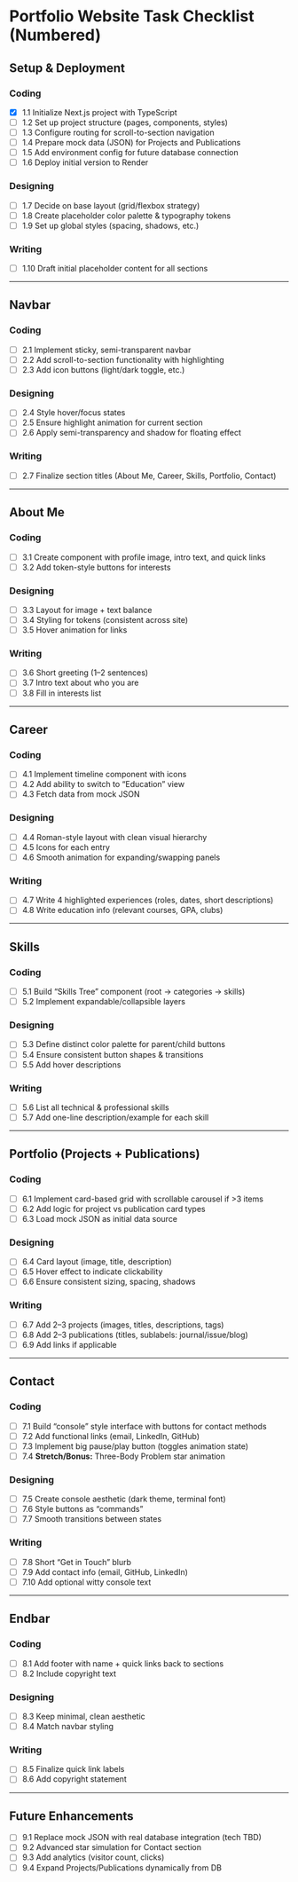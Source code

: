 # Portfolio Website Task Checklist (Numbered)

## Setup & Deployment

### Coding

- [x] 1.1 Initialize Next.js project with TypeScript
- [ ] 1.2 Set up project structure (pages, components, styles)
- [ ] 1.3 Configure routing for scroll-to-section navigation
- [ ] 1.4 Prepare mock data (JSON) for Projects and Publications
- [ ] 1.5 Add environment config for future database connection
- [ ] 1.6 Deploy initial version to Render

### Designing

- [ ] 1.7 Decide on base layout (grid/flexbox strategy)
- [ ] 1.8 Create placeholder color palette & typography tokens
- [ ] 1.9 Set up global styles (spacing, shadows, etc.)

### Writing

- [ ] 1.10 Draft initial placeholder content for all sections

---

## Navbar

### Coding

- [ ] 2.1 Implement sticky, semi-transparent navbar
- [ ] 2.2 Add scroll-to-section functionality with highlighting
- [ ] 2.3 Add icon buttons (light/dark toggle, etc.)

### Designing

- [ ] 2.4 Style hover/focus states
- [ ] 2.5 Ensure highlight animation for current section
- [ ] 2.6 Apply semi-transparency and shadow for floating effect

### Writing

- [ ] 2.7 Finalize section titles (About Me, Career, Skills, Portfolio, Contact)

---

## About Me

### Coding

- [ ] 3.1 Create component with profile image, intro text, and quick links
- [ ] 3.2 Add token-style buttons for interests

### Designing

- [ ] 3.3 Layout for image + text balance
- [ ] 3.4 Styling for tokens (consistent across site)
- [ ] 3.5 Hover animation for links

### Writing

- [ ] 3.6 Short greeting (1–2 sentences)
- [ ] 3.7 Intro text about who you are
- [ ] 3.8 Fill in interests list

---

## Career

### Coding

- [ ] 4.1 Implement timeline component with icons
- [ ] 4.2 Add ability to switch to “Education” view
- [ ] 4.3 Fetch data from mock JSON

### Designing

- [ ] 4.4 Roman-style layout with clean visual hierarchy
- [ ] 4.5 Icons for each entry
- [ ] 4.6 Smooth animation for expanding/swapping panels

### Writing

- [ ] 4.7 Write 4 highlighted experiences (roles, dates, short descriptions)
- [ ] 4.8 Write education info (relevant courses, GPA, clubs)

---

## Skills

### Coding

- [ ] 5.1 Build “Skills Tree” component (root → categories → skills)
- [ ] 5.2 Implement expandable/collapsible layers

### Designing

- [ ] 5.3 Define distinct color palette for parent/child buttons
- [ ] 5.4 Ensure consistent button shapes & transitions
- [ ] 5.5 Add hover descriptions

### Writing

- [ ] 5.6 List all technical & professional skills
- [ ] 5.7 Add one-line description/example for each skill

---

## Portfolio (Projects + Publications)

### Coding

- [ ] 6.1 Implement card-based grid with scrollable carousel if >3 items
- [ ] 6.2 Add logic for project vs publication card types
- [ ] 6.3 Load mock JSON as initial data source

### Designing

- [ ] 6.4 Card layout (image, title, description)
- [ ] 6.5 Hover effect to indicate clickability
- [ ] 6.6 Ensure consistent sizing, spacing, shadows

### Writing

- [ ] 6.7 Add 2–3 projects (images, titles, descriptions, tags)
- [ ] 6.8 Add 2–3 publications (titles, sublabels: journal/issue/blog)
- [ ] 6.9 Add links if applicable

---

## Contact

### Coding

- [ ] 7.1 Build “console” style interface with buttons for contact methods
- [ ] 7.2 Add functional links (email, LinkedIn, GitHub)
- [ ] 7.3 Implement big pause/play button (toggles animation state)
- [ ] 7.4 **Stretch/Bonus:** Three-Body Problem star animation

### Designing

- [ ] 7.5 Create console aesthetic (dark theme, terminal font)
- [ ] 7.6 Style buttons as “commands”
- [ ] 7.7 Smooth transitions between states

### Writing

- [ ] 7.8 Short “Get in Touch” blurb
- [ ] 7.9 Add contact info (email, GitHub, LinkedIn)
- [ ] 7.10 Add optional witty console text

---

## Endbar

### Coding

- [ ] 8.1 Add footer with name + quick links back to sections
- [ ] 8.2 Include copyright text

### Designing

- [ ] 8.3 Keep minimal, clean aesthetic
- [ ] 8.4 Match navbar styling

### Writing

- [ ] 8.5 Finalize quick link labels
- [ ] 8.6 Add copyright statement

---

## Future Enhancements

- [ ] 9.1 Replace mock JSON with real database integration (tech TBD)
- [ ] 9.2 Advanced star simulation for Contact section
- [ ] 9.3 Add analytics (visitor count, clicks)
- [ ] 9.4 Expand Projects/Publications dynamically from DB
